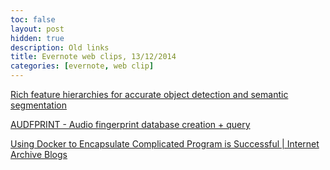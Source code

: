```yaml
---
toc: false
layout: post
hidden: true
description: Old links
title: Evernote web clips, 13/12/2014
categories: [evernote, web clip]
---
```


[Rich feature hierarchies for accurate object detection and semantic segmentation](http://arxiv.org/abs/1311.2524)

[AUDFPRINT - Audio fingerprint database creation + query](https://web.archive.org/web/20150221101752/http://labrosa.ee.columbia.edu/matlab/audfprint/)

[Using Docker to Encapsulate Complicated Program is Successful | Internet Archive Blogs](http://blog.archive.org/2014/11/14/docker-to-encapsulate-complicated-program-successful/)

